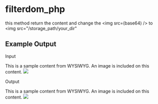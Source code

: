 # filterdom_php
this method return the content and change the &lt;img src=(base64) /> to &lt;img src="/storage_path/your_dir"

## Example Output
  Input
    <p>This is a sample content from WYSIWYG. An image is included on this content. <img src="base64 format image ............... " /></p>

  Output
    <p>This is a sample content from WYSIWYG. An image is included on this content. <img src="/your_path/path" /></p>
